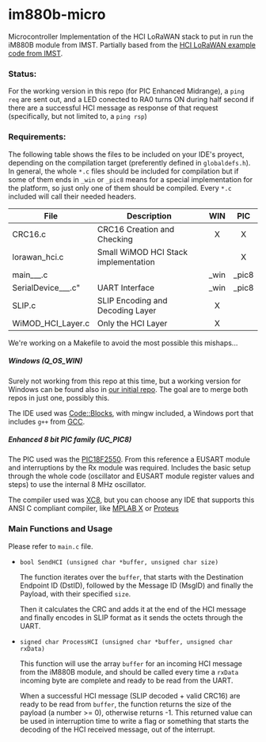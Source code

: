 # im880b-micro

Microcontroller Implementation of the HCI LoRaWAN stack to put in run the iM880B module from IMST. Partially based from the [HCI LoRaWAN example code from IMST](https://wireless-solutions.de/products/radiomodules/im880b-l.html).


### Status:

For the working version in this repo (for PIC Enhanced Midrange), a `ping req` are sent out, and a LED conected to RA0 turns ON during half second if there are a successful HCI message as response of that request (specifically, but not limited to, a `ping rsp`)

### Requirements:

The following table shows the files to be included on your IDE's proyect, depending on the compilation target (preferently defined in `globaldefs.h`). In general, the whole `*.c` files should be included for compilation but if some of them ends in `_win` or `_pic8` means for a special implementation for the platform, so just only one of them should be compiled. Every `*.c` included will call their needed headers.

| File              | Description                     |  WIN  |  PIC  |
| ---               |     ---                         | :---: | :---: |
| CRC16.c           |CRC16 Creation and Checking      |   X   |   X   |
|lorawan_hci.c      |Small WiMOD HCI Stack implementation |    |   X  |
|main___.c          |                                 | _win  | _pic8 |
|SerialDevice___.c" |UART Interface                   | _win  | _pic8 |
|SLIP.c             |SLIP Encoding and Decoding Layer |   X   |       |
|WiMOD_HCI_Layer.c  |Only the HCI Layer               |   X   |       |

We're working on a Makefile to avoid the most possible this mishaps...

#####  Windows (Q_OS_WIN)

Surely not working from this repo at this time, but a working version for Windows can be found also in [our initial repo](https://github.com/pylatesUD/im880b). The goal are to merge both repos in just one, possibly this.

The IDE used was [Code::Blocks](http://www.codeblocks.org), with mingw included, a Windows port that includes `g++` from [GCC](https://gcc.gnu.org/).

##### Enhanced 8 bit PIC family (UC_PIC8)

The PIC used was the [PIC18F2550](http://www.microchip.com/PIC18F2550). From this reference a EUSART module and interruptions by the Rx module was required. Includes the basic setup through the whole code (oscillator and EUSART module register values and steps) to use the internal 8 MHz oscillator.

The compiler used was [XC8](http://www.microchip.com/mplab/compilers), but you can choose any IDE that supports this ANSI C compliant compiler, like [MPLAB X](http://www.microchip.com/mplab/mplab-x-ide) or [Proteus](https://www.labcenter.com/)

### Main Functions and Usage

Please refer to `main.c` file.

 - `bool SendHCI (unsigned char *buffer, unsigned char size)`

   The function iterates over the `buffer`, that starts with the Destination Endpoint ID (DstID), followed by the Message ID (MsgID) and finally the Payload, with their specified `size`.

   Then it calculates the CRC and adds it at the end of the HCI message and finally encodes in SLIP format as it sends the octets through the UART.

 - `signed char ProcessHCI (unsigned char *buffer, unsigned char rxData)`

   This function will use the array `buffer` for an incoming HCI message from the iM880B module, and should be called every time a `rxData` incoming byte are complete and ready to be read from the UART.

   When a successful HCI message (SLIP decoded + valid CRC16) are ready to be read from `buffer`, the function returns the size of the payload (a number >= 0), otherwise returns -1. This returned value can be used in interruption time to write a flag or something that starts the decoding of the HCI received message, out of the interrupt.
